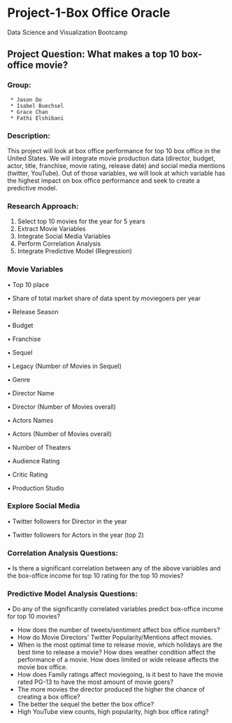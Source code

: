 # Project-1-Box Office Oracle
Data Science and Visualization Bootcamp
## Project Question: What makes a top 10 box-office movie?

### Group:  
	 * Jason Do
	 * Isabel Buechsel
	 * Grace Chan
	 * Fathi Elshibani

### Description: 
This project will look at box office performance for top 10 box office in the United States.  We will integrate movie production data (director, budget, actor, title, franchise, movie rating, release date) and social media mentions (twitter, YouTube).  Out of those variables, we will look at which variable has the highest impact on box office performance and seek to create a predictive model.

 

### Research Approach:
1. Select top 10 movies for the year for 5 years 
2. Extract Movie Variables
3. Integrate Social Media Variables
5. Perform Correlation Analysis
6. Integrate Predictive Model (Regression)

### Movie Variables
•	Top 10 place

•	Share of total market share of data spent by moviegoers per year

•	Release Season

•	Budget

•	Franchise

•	Sequel

•	Legacy (Number of Movies in Sequel)

•	Genre

•	Director Name

•	Director (Number of Movies overall)

•	Actors Names

•	Actors (Number of Movies overall)

•	Number of Theaters

•	Audience Rating

•	Critic Rating

•	Production Studio
### Explore Social Media 
•	Twitter followers for Director in the year

•	Twitter followers for Actors in the year (top 2)
### Correlation Analysis Questions:
•	Is there a significant correlation between any of the above variables and the box-office income for top 10 rating for the top 10 movies?
### Predictive Model Analysis Questions:
•	Do any of the significantly correlated variables predict box-office income for top 10 movies?


* How does the number of tweets/sentiment affect box office numbers?
* How do Movie Directors' Twitter Popularity/Mentions affect movies. 
* When is the most optimal time to release movie, which holidays are the best time to release a movie? How does weather condition affect the performance of a movie. How does limited or wide release affects the movie box office.
* How does Family ratings affect moviegoing, is it best to have the movie rated PG-13 to have the most amount of movie goers?
* The more movies the director produced the higher the chance of creating a box office?
* The  better the sequel the better the box office?
* High YouTube view counts, high popularity, high box office rating?
